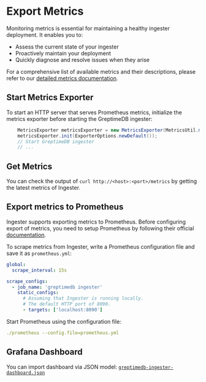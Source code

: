 # Export Metrics

Monitoring metrics is essential for maintaining a healthy ingester deployment. It enables you to:

- Assess the current state of your ingester
- Proactively maintain your deployment
- Quickly diagnose and resolve issues when they arise

For a comprehensive list of available metrics and their descriptions, please refer to our [detailed metrics documentation](../docs/metrics-display.md#list-of-metrics-constantly-updated).

## Start Metrics Exporter

To start an HTTP server that serves Prometheus metrics, initialize the metrics exporter before starting the GreptimeDB ingester:

```java
    MetricsExporter metricsExporter = new MetricsExporter(MetricsUtil.metricRegistry());
    metricsExporter.init(ExporterOptions.newDefault());
    // Start GreptimeDB ingester
    // ...
```

## Get Metrics

You can check the output of `curl http://<host>:<port>/metrics` by getting the latest metrics of Ingester.

## Export metrics to Prometheus

Ingester supports exporting metrics to Prometheus. Before configuring export of metrics, you need to setup Prometheus by following their official [documentation](https://prometheus.io/docs/prometheus/latest/installation/).

To scrape metrics from Ingester, write a Prometheus configuration file and save it as `prometheus.yml`:

```yaml
global:
  scrape_interval: 15s

scrape_configs:
  - job_name: 'greptimedb ingester'
    static_configs:
      # Assuming that Ingester is running locally.
      # The default HTTP port of 8090.
      - targets: ['localhost:8090']
```

Start Prometheus using the configuration file:

```yaml
./prometheus --config.file=prometheus.yml
```

## Grafana Dashboard

You can import dashboard via JSON model: [`greptimedb-ingester-dashboard.json`](../grafana/greptimedb-ingester-dashboard.json)
